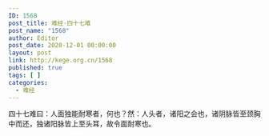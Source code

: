 ```yaml
---
ID: 1568
post_title: 难经·四十七难
post_name: "1568"
author: Editor
post_date: 2020-12-01 00:00:00
layout: post
link: http://kege.org.cn/1568
published: true
tags: [ ]
categories:
  - 难经
---
```

&#x56DB;&#x5341;&#x4E03;&#x96BE;&#x66F0;&#xFF1A;&#x4EBA;&#x9762;&#x72EC;&#x80FD;&#x8010;&#x5BD2;&#x8005;&#xFF0C;&#x4F55;&#x4E5F;&#xFF1F;&#x7136;&#xFF1A;&#x4EBA;&#x5934;&#x8005;&#xFF0C;&#x8BF8;&#x9633;&#x4E4B;&#x4F1A;&#x4E5F;&#xFF0C;&#x8BF8;&#x9634;&#x8109;&#x7686;&#x81F3;&#x9888;&#x80F8;&#x4E2D;&#x800C;&#x8FD8;&#xFF0C;&#x72EC;&#x8BF8;&#x9633;&#x8109;&#x7686;&#x4E0A;&#x81F3;&#x5934;&#x8033;&#xFF0C;&#x6545;&#x4EE4;&#x9762;&#x8010;&#x5BD2;&#x4E5F;&#x3002;